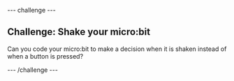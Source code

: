 --- challenge ---
## Challenge: Shake your micro:bit
Can you code your micro:bit to make a decision when it is shaken instead of when a button is pressed?



--- /challenge ---